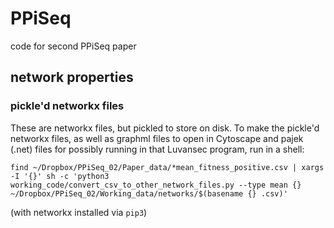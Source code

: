 
# PPiSeq
code for second PPiSeq paper

## network properties

### pickle'd networkx files

These are networkx files, but pickled to store on disk.
To make the pickle'd networkx files, as well as graphml files to open in
Cytoscape and pajek (.net) files for possibly running in that Luvansec program,
run in a shell:

    find ~/Dropbox/PPiSeq_02/Paper_data/*mean_fitness_positive.csv | xargs -I '{}' sh -c 'python3 working_code/convert_csv_to_other_network_files.py --type mean {} ~/Dropbox/PPiSeq_02/Working_data/networks/$(basename {} .csv)'

(with networkx installed via `pip3`)


